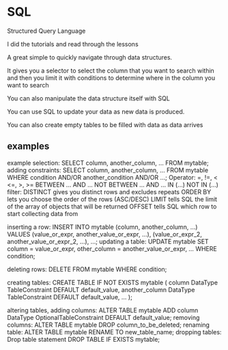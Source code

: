 # SQL
Structured Query Language

I did the tutorials and read through the lessons

A great simple to quickly navigate through data structures.

It gives you a selector to select the column that you want to search within and then you limit 
it with conditions to determine where in the column you want to search

You can also manipulate the data structure itself with SQL

You can use SQL to update your data as new data is produced.

You can also create empty tables to be filled with data as data arrives

## examples
example selection: SELECT column, another_column, …
                   FROM mytable;
adding constraints: SELECT column, another_column, …
                    FROM mytable
                    WHERE condition
                        AND/OR another_condition
                        AND/OR …;
                    Operator: =, !=, < <=, >, >=
                              BETWEEN … AND …
                              NOT BETWEEN … AND …
                              IN (…)
                              NOT IN (…)
filter: DISTINCT gives you distinct rows and excludes repeats
        ORDER BY lets you choose the order of the rows (ASC/DESC)
        LIMIT tells SQL the limit of the array of objects that will be returned
        OFFSET tells SQL which row to start collecting data from
        
inserting a row: INSERT INTO mytable
                  (column, another_column, …)
                  VALUES (value_or_expr, another_value_or_expr, …),
                         (value_or_expr_2, another_value_or_expr_2, …),
                         …;
updating a table: UPDATE mytable
                  SET column = value_or_expr, 
                      other_column = another_value_or_expr, 
                      …
                  WHERE condition;
                  
deleting rows: DELETE FROM mytable
               WHERE condition;
               
creating tables: CREATE TABLE IF NOT EXISTS mytable (
                  column DataType TableConstraint DEFAULT default_value,
                  another_column DataType TableConstraint DEFAULT default_value,
                  …
              );
              
altering tables, adding columns: ALTER TABLE mytable
                                  ADD column DataType OptionalTableConstraint 
                                  DEFAULT default_value;
                removing columns: ALTER TABLE mytable
                                   DROP column_to_be_deleted;
               renaming table: ALTER TABLE mytable
                                RENAME TO new_table_name;
dropping tables: Drop table statement
                  DROP TABLE IF EXISTS mytable;

                 
